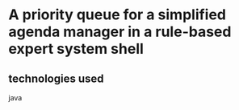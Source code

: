 # A priority queue for a simplified agenda manager in a rule-based expert system shell
## technologies used
  java

